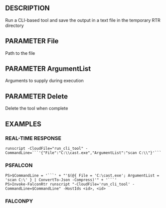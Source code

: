 ## DESCRIPTION
Run a CLI-based tool and save the output in a text file in the temporary RTR directory

## PARAMETER File
Path to the file

## PARAMETER ArgumentList
Arguments to supply during execution

## PARAMETER Delete
Delete the tool when complete

## EXAMPLES

### REAL-TIME RESPONSE
```
runscript -CloudFile="run_cli_tool" -CommandLine=```'{"File":"C:\\cast.exe","ArgumentList":"scan C:\\"}'```
```
### PSFALCON
```
PS>$CommandLine = '```' + "'$(@{ File = 'C:\cast.exe'; ArgumentList = 'scan C:\' } | ConvertTo-Json -Compress)'" + '```'
PS>Invoke-FalconRtr runscript "-CloudFile='run_cli_tool' -CommandLine=$CommandLine" -HostIds <id>, <id>
```
### FALCONPY
